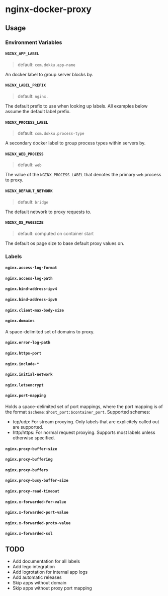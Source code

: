 # nginx-docker-proxy

## Usage

### Environment Variables

#### `NGINX_APP_LABEL`

> default: `com.dokku.app-name`

An docker label to group server blocks by.

#### `NGINX_LABEL_PREFIX`

> default: `nginx.`

The default prefix to use when looking up labels. All examples below assume the default label prefix.

#### `NGINX_PROCESS_LABEL`

> default: `com.dokku.process-type`

A secondary docker label to group process types within servers by.

#### `NGINX_WEB_PROCESS`

> default: `web`

The value of the `NGINX_PROCESS_LABEL` that denotes the primary `web` process to proxy.

#### `NGINX_DEFAULT_NETWORK`

> default: `bridge`

The default network to proxy requests to.

#### `NGINX_OS_PAGESIZE`

> default: computed on container start

The default os page size to base default proxy values on.

### Labels

#### `nginx.access-log-format`

#### `nginx.access-log-path`

#### `nginx.bind-address-ipv4`

#### `nginx.bind-address-ipv6`

#### `nginx.client-max-body-size`

#### `nginx.domains`

A space-delimited set of domains to proxy.

#### `nginx.error-log-path`

#### `nginx.https-port`

#### `nginx.include-*`

#### `nginx.initial-network`

#### `nginx.letsencrypt`

#### `nginx.port-mapping`

Holds a space-delimited set of port mappings, where the port mapping is of the format `$scheme:$host_port:$container_port`. Supported schemes:

- tcp/udp: For stream proxying. Only labels that are explicitely called out are supported.
- http/https: For normal request proxying. Supports most labels unless otherwise specified.

#### `nginx.proxy-buffer-size`

#### `nginx.proxy-buffering`

#### `nginx.proxy-buffers`

#### `nginx.proxy-busy-buffer-size`

#### `nginx.proxy-read-timeout`

#### `nginx.x-forwarded-for-value`

#### `nginx.x-forwarded-port-value`

#### `nginx.x-forwarded-proto-value`

#### `nginx.x-forwarded-ssl`

## TODO

- Add documentation for all labels
- Add lego integration
- Add logrotation for internal app logs
- Add automatic releases
- Skip apps without domain
- Skip apps without proxy port mapping
